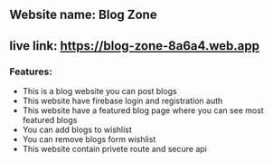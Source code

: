 ## Website name: Blog Zone
## live link: https://blog-zone-8a6a4.web.app
### Features:
*   This is a blog website you can post blogs
*   This website have firebase login and registration auth
*   This website have a featured blog page where you can see most featured blogs
*   You can add blogs to wishlist
*   You can remove blogs form wishlist
*   This website contain privete route and secure api